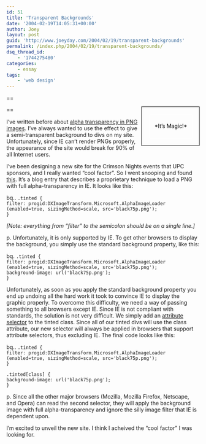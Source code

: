 ```yaml
---
id: 51
title: 'Transparent Backgrounds'
date: '2004-02-19T14:05:31+00:00'
author: Joey
layout: post
guid: 'http://www.joeyday.com/2004/02/19/transparent-backgrounds'
permalink: /index.php/2004/02/19/transparent-backgrounds/
dsq_thread_id:
    - '1744275480'
categories:
    - essay
tags:
    - 'web design'
---
```


==

<div style="position: relative; float: right; margin-left: 10px; width: 150px; height: 100px; border: 1px black solid; background: url('/images/flowers.jpg');"><div class="tintedwhite" style="position: absolute; top: 20px; left: 20px; width: 110px; height: 20px; padding: 20px 0px; text-align: center; border: 1px white solid; color: black;">*It’s Magic!*</div></div>==

I’ve written before about [alpha transparency in PNG images](/archives/individual/000475.php). I’ve always wanted to use the effect to give a semi-transparent background to divs on my site. Unfortunately, since IE can’t render PNGs properly, the appearance of the site would break for 90% of all Internet users.

I’ve been designing a new site for the Crimson Nights events that UPC sponsors, and I really wanted “cool factor”. So I went snooping and found [this](http://www.daltonlp.com/daltonlp.cgi?item_type=1&item_id=217). It’s a blog entry that describes a proprietary technique to load a PNG with full alpha-transparency in IE. It looks like this:

bq.. `.tinted {`  
`filter: progid:DXImageTransform.Microsoft.AlphaImageLoader (enabled=true, sizingMethod=scale, src='black75p.png');`  
`}`

*\[Note: everything from “filter” to the semicolon should be on a single line.\]*

p. Unfortunately, it is only supported by IE. To get other browsers to display the background, you simply use the standard background property, like this:

bq. `.tinted {`  
`filter: progid:DXImageTransform.Microsoft.AlphaImageLoader (enabled=true, sizingMethod=scale, src='black75p.png');`  
`background-image: url('black75p.png');`  
`}`

Unfortunately, as soon as you apply the standard background property you end up undoing all the hard work it took to convince IE to display the graphic properly. To overcome this difficulty, we need a way of passing something to all browsers except IE. Since IE is not compliant with standards, the solution is not very difficult. We simply add an [attribute selector](http://www.w3.org/TR/REC-CSS2/selector.html#attribute-selectors) to the tinted class. Since all of our tinted divs will use the class attribute, our new selector will always be applied in browsers that support attribute selectors, thus excluding IE. The final code looks like this:

bq.. `.tinted {`  
`filter: progid:DXImageTransform.Microsoft.AlphaImageLoader (enabled=true, sizingMethod=scale, src='black75p.png');`  
`}`

`.tinted[class] {`  
`background-image: url('black75p.png');`  
`}`

p. Since all the other major browsers (Mozilla, Mozilla Firefox, Netscape, and Opera) can read the second selector, they will apply the background image with full alpha-transparency and ignore the silly image filter that IE is dependent upon.

I’m excited to unveil the new site. I think I acheived the “cool factor” I was looking for.